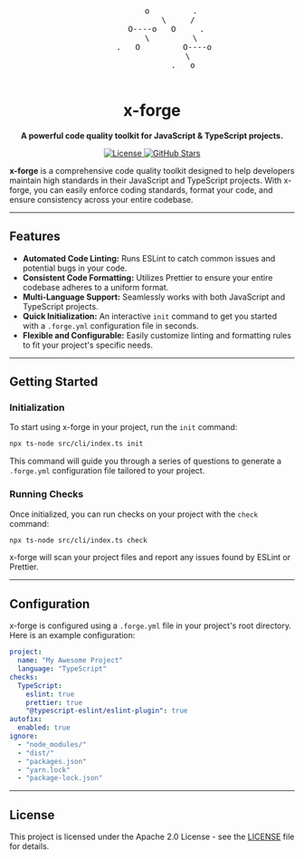<div align="center">
  <pre>
        o         .
           \     /
      O----o   O     .
        \         \
     .   O         O----o
               \
             .   o
  </pre>
  <h1 align="center">x-forge</h1>
  <p align="center">
    <strong>A powerful code quality toolkit for JavaScript & TypeScript projects.</strong>
  </p>
  <p align="center">
    <a href="https://github.com/quasar-x1/x-forge/blob/main/LICENSE">
      <img alt="License" src="https://img.shields.io/github/license/quasar-x1/x-forge?style=for-the-badge&color=blue">
    </a>
    <a href="https://github.com/quasar-x1/x-forge">
      <img alt="GitHub Stars" src="https://img.shields.io/github/stars/quasar-x1/x-forge?style=for-the-badge&color=yellow">
    </a>
  </p>
</div>

**x-forge** is a comprehensive code quality toolkit designed to help developers maintain high standards in their JavaScript and TypeScript projects. With x-forge, you can easily enforce coding standards, format your code, and ensure consistency across your entire codebase.

---

## Features

-   **Automated Code Linting:** Runs ESLint to catch common issues and potential bugs in your code.
-   **Consistent Code Formatting:** Utilizes Prettier to ensure your entire codebase adheres to a uniform format.
-   **Multi-Language Support:** Seamlessly works with both JavaScript and TypeScript projects.
-   **Quick Initialization:** An interactive `init` command to get you started with a `.forge.yml` configuration file in seconds.
-   **Flexible and Configurable:** Easily customize linting and formatting rules to fit your project's specific needs.

---

## Getting Started

### Initialization

To start using x-forge in your project, run the `init` command:

```bash
npx ts-node src/cli/index.ts init
```

This command will guide you through a series of questions to generate a `.forge.yml` configuration file tailored to your project.

### Running Checks

Once initialized, you can run checks on your project with the `check` command:

```bash
npx ts-node src/cli/index.ts check
```

x-forge will scan your project files and report any issues found by ESLint or Prettier.

---

## Configuration

x-forge is configured using a `.forge.yml` file in your project's root directory. Here is an example configuration:

```yaml
project:
  name: "My Awesome Project"
  language: "TypeScript"
checks:
  TypeScript:
    eslint: true
    prettier: true
    "@typescript-eslint/eslint-plugin": true
autofix:
  enabled: true
ignore:
  - "node_modules/"
  - "dist/"
  - "packages.json"
  - "yarn.lock"
  - "package-lock.json"
```

---

## License

This project is licensed under the Apache 2.0 License - see the [LICENSE](LICENSE) file for details.
